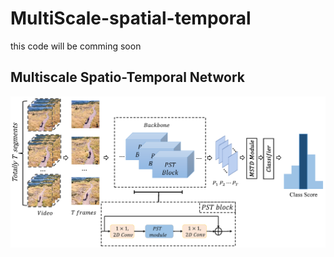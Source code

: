 # MultiScale-spatial-temporal

this code will be comming soon

## Multiscale Spatio-Temporal Network

![image](https://github.com/zhangjcqupt/MultiScale-spatial-temporal/blob/main/Image/MSTN.png)
